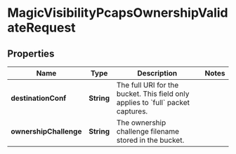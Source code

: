 

# MagicVisibilityPcapsOwnershipValidateRequest


## Properties

| Name | Type | Description | Notes |
|------------ | ------------- | ------------- | -------------|
|**destinationConf** | **String** | The full URI for the bucket. This field only applies to &#x60;full&#x60; packet captures. |  |
|**ownershipChallenge** | **String** | The ownership challenge filename stored in the bucket. |  |



